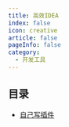 ```yaml
---
title: 高效IDEA
index: false
icon: creative
article: false
pageInfo: false
category:
  - 开发工具
---
```


## 目录

- [自己写插件](从0到1编写一款插件.md)

